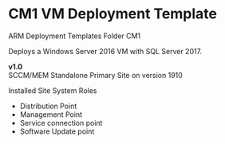 # CM1 VM Deployment Template
ARM Deployment Templates Folder CM1

Deploys a Windows Server 2016 VM with SQL Server 2017.

**v1.0**  
SCCM/MEM Standalone Primary Site on version 1910  

Installed Site System Roles
- Distribution Point
- Management Point
- Service connection point
- Software Update point
